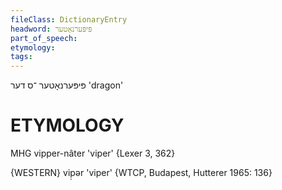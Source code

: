 ```yaml
---
fileClass: DictionaryEntry
headword: פּיפּערנאָטער
part_of_speech: 
etymology: 
tags: 
---
```

פּיפּערנאָטער
־ס
דער
'dragon'

ETYMOLOGY
===========
MHG vipper-nâter 'viper'
{Lexer 3, 362}

{WESTERN}
vip̣ər 'viper' {WTCP, Budapest, Hutterer 1965: 136}

